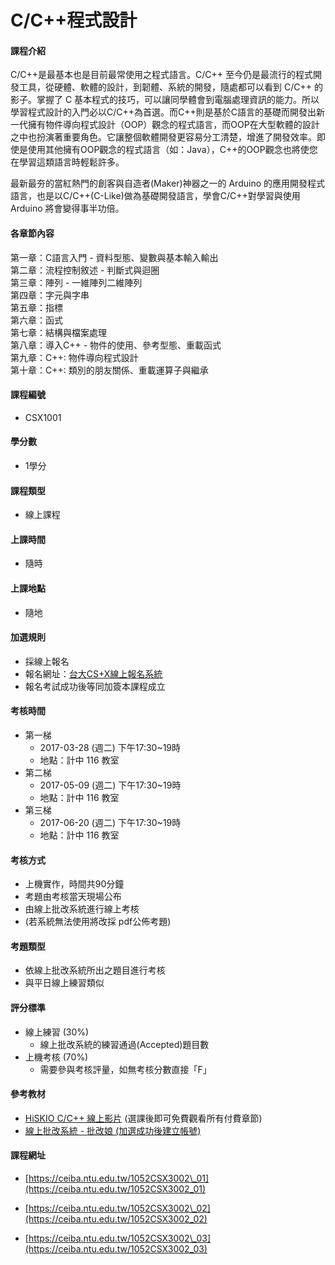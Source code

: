 # C/C++程式設計

#### 課程介紹

C/C++是最基本也是目前最常使用之程式語言。C/C++ 至今仍是最流行的程式開發工具，從硬體、軟體的設計，到韌體、系統的開發，隨處都可以看到 C/C++ 的影子。掌握了 C 基本程式的技巧，可以讓同學體會到電腦處理資訊的能力。所以學習程式設計的入門必以C/C++為首選。而C++則是基於C語言的基礎而開發出新一代擁有物件導向程式設計（OOP）觀念的程式語言，而OOP在大型軟體的設計之中也扮演著重要角色。它讓整個軟體開發更容易分工清楚，增進了開發效率。即使是使用其他擁有OOP觀念的程式語言（如：Java），C++的OOP觀念也將使您在學習這類語言時輕鬆許多。

最新最夯的當紅熱門的創客與自造者\(Maker\)神器之一的 Arduino 的應用開發程式語言，也是以C/C++\(C-Like\)做為基礎開發語言，學會C/C++對學習與使用 Arduino 將會變得事半功倍。

#### 各章節內容

第一章：C語言入門 - 資料型態、變數與基本輸入輸出  
第二章：流程控制敘述 - 判斷式與迴圈  
第三章：陣列 - 一維陣列二維陣列  
第四章：字元與字串  
第五章：指標  
第六章：函式  
第七章：結構與檔案處理  
第八章：導入C++ - 物件的使用、參考型態、重載函式  
第九章：C++: 物件導向程式設計  
第十章：C++: 類別的朋友關係、重載運算子與繼承

#### 課程編號

* CSX1001

#### 學分數

* 1學分

#### 課程類型

* 線上課程

#### 上課時間

* 隨時

#### 上課地點

* 隨地

#### 加選規則

* 採線上報名
* 報名網址：[台大CS+X線上報名系統](https://csx.aca.ntu.edu.tw/course)
* 報名考試成功後等同加簽本課程成立 

#### 考核時間

* 第一梯
  * 2017-03-28 \(週二\) 下午17:30~19時
  * 地點：計中 116 教室
* 第二梯
  * 2017-05-09 \(週二\) 下午17:30~19時
  * 地點：計中 116 教室
* 第三梯
  * 2017-06-20 \(週二\) 下午17:30~19時
  * 地點：計中 116 教室 

#### 考核方式

* 上機實作，時間共90分鐘
* 考題由考核當天現場公布
* 由線上批改系統進行線上考核 
* \(若系統無法使用將改採 pdf公佈考題\)

#### 考題類型

* 依線上批改系統所出之題目進行考核
* 與平日線上練習類似

#### 評分標準

* 線上練習 \(30%\)
  * 線上批改系統的練習通過\(Accepted\)題目數
* 上機考核 \(70%\)
  * 需要參與考核評量，如無考核分數直接「F」

#### 參考教材

* [HiSKIO C/C++ 線上影片](https://hiskio.com/course/71) \(選課後即可免費觀看所有付費章節\)
* [線上批改系統 - 批改娘 \(加選成功後建立帳號\)](http://140.112.90.112)

#### 課程網址

* [https://ceiba.ntu.edu.tw/1052CSX3002\_01](https://ceiba.ntu.edu.tw/1052CSX3002_01)

* [https://ceiba.ntu.edu.tw/1052CSX3002\_02](https://ceiba.ntu.edu.tw/1052CSX3002_02)

* [https://ceiba.ntu.edu.tw/1052CSX3002\_03](https://ceiba.ntu.edu.tw/1052CSX3002_03)



